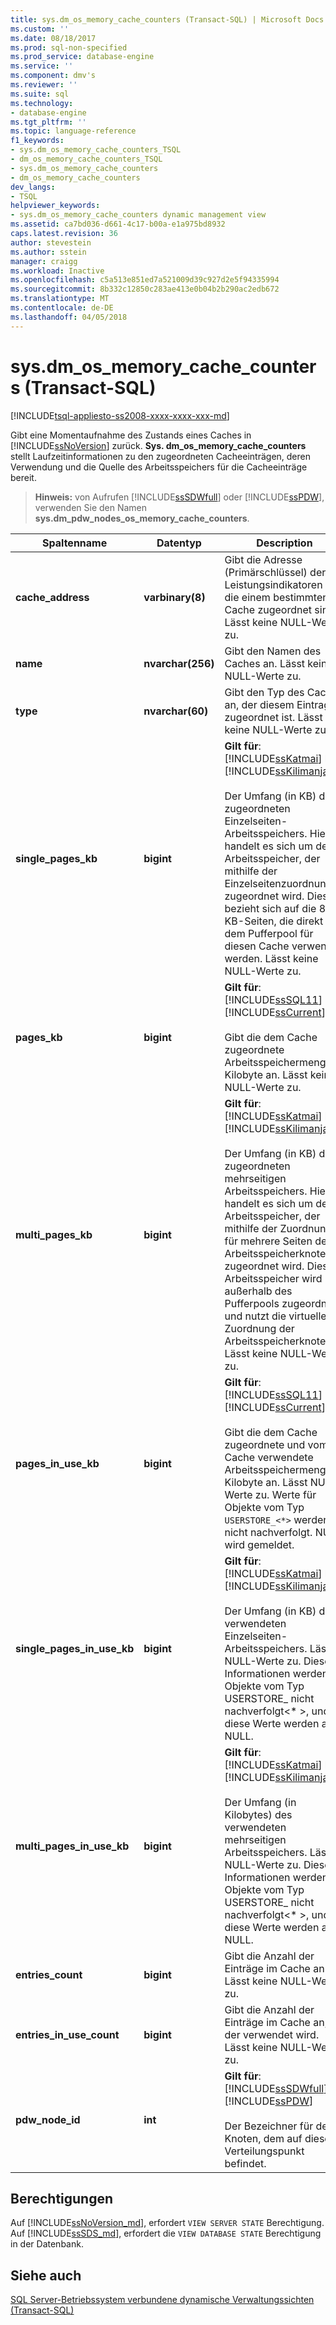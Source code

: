```yaml
---
title: sys.dm_os_memory_cache_counters (Transact-SQL) | Microsoft Docs
ms.custom: ''
ms.date: 08/18/2017
ms.prod: sql-non-specified
ms.prod_service: database-engine
ms.service: ''
ms.component: dmv's
ms.reviewer: ''
ms.suite: sql
ms.technology:
- database-engine
ms.tgt_pltfrm: ''
ms.topic: language-reference
f1_keywords:
- sys.dm_os_memory_cache_counters_TSQL
- dm_os_memory_cache_counters_TSQL
- sys.dm_os_memory_cache_counters
- dm_os_memory_cache_counters
dev_langs:
- TSQL
helpviewer_keywords:
- sys.dm_os_memory_cache_counters dynamic management view
ms.assetid: ca7bd036-d661-4c17-b00a-e1a975bd8932
caps.latest.revision: 36
author: stevestein
ms.author: sstein
manager: craigg
ms.workload: Inactive
ms.openlocfilehash: c5a513e851ed7a521009d39c927d2e5f94335994
ms.sourcegitcommit: 8b332c12850c283ae413e0b04b2b290ac2edb672
ms.translationtype: MT
ms.contentlocale: de-DE
ms.lasthandoff: 04/05/2018
---
```

# <a name="sysdmosmemorycachecounters-transact-sql"></a>sys.dm_os_memory_cache_counters (Transact-SQL)
[!INCLUDE[tsql-appliesto-ss2008-xxxx-xxxx-xxx-md](../../includes/tsql-appliesto-ss2008-xxxx-xxxx-xxx-md.md)]

  Gibt eine Momentaufnahme des Zustands eines Caches in [!INCLUDE[ssNoVersion](../../includes/ssnoversion-md.md)] zurück. **Sys. dm_os_memory_cache_counters** stellt Laufzeitinformationen zu den zugeordneten Cacheeinträgen, deren Verwendung und die Quelle des Arbeitsspeichers für die Cacheeinträge bereit.  
  
> **Hinweis:** von Aufrufen [!INCLUDE[ssSDWfull](../../includes/sssdwfull-md.md)] oder [!INCLUDE[ssPDW](../../includes/sspdw-md.md)], verwenden Sie den Namen **sys.dm_pdw_nodes_os_memory_cache_counters**.  
  
|Spaltenname|Datentyp|Description|  
|-----------------|---------------|-----------------|  
|**cache_address**|**varbinary(8)**|Gibt die Adresse (Primärschlüssel) der Leistungsindikatoren an, die einem bestimmten Cache zugeordnet sind. Lässt keine NULL-Werte zu.|  
|**name**|**nvarchar(256)**|Gibt den Namen des Caches an. Lässt keine NULL-Werte zu.|  
|**type**|**nvarchar(60)**|Gibt den Typ des Caches an, der diesem Eintrag zugeordnet ist. Lässt keine NULL-Werte zu.|  
|**single_pages_kb**|**bigint**|**Gilt für**: [!INCLUDE[ssKatmai](../../includes/sskatmai-md.md)] bis [!INCLUDE[ssKilimanjaro](../../includes/sskilimanjaro-md.md)].<br /><br /> Der Umfang (in KB) des zugeordneten Einzelseiten-Arbeitsspeichers. Hierbei handelt es sich um den Arbeitsspeicher, der mithilfe der Einzelseitenzuordnung zugeordnet wird. Dies bezieht sich auf die 8-KB-Seiten, die direkt aus dem Pufferpool für diesen Cache verwendet werden. Lässt keine NULL-Werte zu.|  
|**pages_kb**|**bigint**|**Gilt für**: [!INCLUDE[ssSQL11](../../includes/sssql11-md.md)] bis [!INCLUDE[ssCurrent](../../includes/sscurrent-md.md)].<br /><br /> Gibt die dem Cache zugeordnete Arbeitsspeichermenge in Kilobyte an. Lässt keine NULL-Werte zu.|  
|**multi_pages_kb**|**bigint**|**Gilt für**: [!INCLUDE[ssKatmai](../../includes/sskatmai-md.md)] bis [!INCLUDE[ssKilimanjaro](../../includes/sskilimanjaro-md.md)].<br /><br /> Der Umfang (in KB) des zugeordneten mehrseitigen Arbeitsspeichers. Hierbei handelt es sich um den Arbeitsspeicher, der mithilfe der Zuordnung für mehrere Seiten des Arbeitsspeicherknotens zugeordnet wird. Dieser Arbeitsspeicher wird außerhalb des Pufferpools zugeordnet und nutzt die virtuelle Zuordnung der Arbeitsspeicherknoten. Lässt keine NULL-Werte zu.|  
|**pages_in_use_kb**|**bigint**|**Gilt für**: [!INCLUDE[ssSQL11](../../includes/sssql11-md.md)] bis [!INCLUDE[ssCurrent](../../includes/sscurrent-md.md)].<br /><br /> Gibt die dem Cache zugeordnete und vom Cache verwendete Arbeitsspeichermenge in Kilobyte an. Lässt NULL-Werte zu.  Werte für Objekte vom Typ `USERSTORE_<*>` werden nicht nachverfolgt.  NULL wird gemeldet.|  
|**single_pages_in_use_kb**|**bigint**|**Gilt für**: [!INCLUDE[ssKatmai](../../includes/sskatmai-md.md)] bis [!INCLUDE[ssKilimanjaro](../../includes/sskilimanjaro-md.md)].<br /><br /> Der Umfang (in KB) des verwendeten Einzelseiten-Arbeitsspeichers. Lässt NULL-Werte zu. Diese Informationen werden für Objekte vom Typ USERSTORE_ nicht nachverfolgt\<* >, und diese Werte werden auf NULL.|  
|**multi_pages_in_use_kb**|**bigint**|**Gilt für**: [!INCLUDE[ssKatmai](../../includes/sskatmai-md.md)] bis [!INCLUDE[ssKilimanjaro](../../includes/sskilimanjaro-md.md)].<br /><br /> Der Umfang (in Kilobytes) des verwendeten mehrseitigen Arbeitsspeichers. Lässt NULL-Werte zu. Diese Informationen werden für Objekte vom Typ USERSTORE_ nicht nachverfolgt\<* >, und diese Werte werden auf NULL.|  
|**entries_count**|**bigint**|Gibt die Anzahl der Einträge im Cache an. Lässt keine NULL-Werte zu.|  
|**entries_in_use_count**|**bigint**|Gibt die Anzahl der Einträge im Cache an, der verwendet wird. Lässt keine NULL-Werte zu.|  
|**pdw_node_id**|**int**|**Gilt für**: [!INCLUDE[ssSDWfull](../../includes/sssdwfull-md.md)], [!INCLUDE[ssPDW](../../includes/sspdw-md.md)]<br /><br /> Der Bezeichner für den Knoten, dem auf diesem Verteilungspunkt befindet.|  
  
## <a name="permissions"></a>Berechtigungen 

Auf [!INCLUDE[ssNoVersion_md](../../includes/ssnoversion-md.md)], erfordert `VIEW SERVER STATE` Berechtigung.   
Auf [!INCLUDE[ssSDS_md](../../includes/sssds-md.md)], erfordert die `VIEW DATABASE STATE` Berechtigung in der Datenbank.   

## <a name="see-also"></a>Siehe auch  
  [SQL Server-Betriebssystem verbundene dynamische Verwaltungssichten &#40;Transact-SQL&#41;](../../relational-databases/system-dynamic-management-views/sql-server-operating-system-related-dynamic-management-views-transact-sql.md)  
  
  


